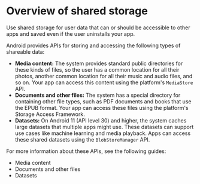 # Overview of shared storage

Use shared storage for user data that can or should be accessible to other apps and saved even if the user uninstalls your app.

Android provides APIs for storing and accessing the following types of shareable data:

*   **Media content:** The system provides standard public directories for these kinds of files, so the user has a common location for all their photos, another common location for all their music and audio files, and so on. Your app can access this content using the platform's `MediaStore` API.
*   **Documents and other files:** The system has a special directory for containing other file types, such as PDF documents and books that use the EPUB format. Your app can access these files using the platform's Storage Access Framework.
*   **Datasets:** On Android 11 (API level 30) and higher, the system caches large datasets that multiple apps might use. These datasets can support use cases like machine learning and media playback. Apps can access these shared datasets using the `BlobStoreManager` API.

For more information about these APIs, see the following guides:

*   Media content
*   Documents and other files
*   Datasets